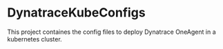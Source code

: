 # DynatraceKubeConfigs

This project containes the config files to deploy Dynatrace OneAgent in a kubernetes cluster.